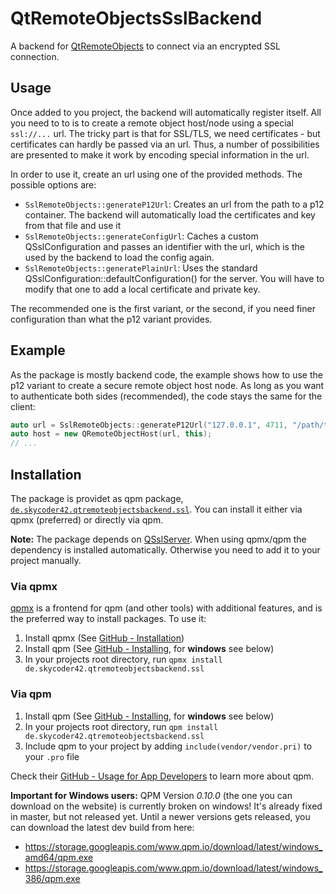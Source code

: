 # QtRemoteObjectsSslBackend
A backend for [QtRemoteObjects](https://doc.qt.io/qt-5/qtremoteobjects-index.html) to connect via an encrypted SSL connection.

## Usage
Once added to you project, the backend will automatically register itself. All you need to to is to create a remote object host/node using a special `ssl://...` url. The tricky part is that for SSL/TLS, we need certificates - but certificates can hardly be passed via an url. Thus, a number of possibilities are presented to make it work by encoding special information in the url.

In order to use it, create an url using one of the provided methods. The possible options are:

- `SslRemoteObjects::generateP12Url`: Creates an url from the path to a p12 container. The backend will automatically load the certificates and key from that file and use it
- `SslRemoteObjects::generateConfigUrl`: Caches a custom QSslConfiguration and passes an identifier with the url, which is the used by the backend to load the config again.
- `SslRemoteObjects::generatePlainUrl`: Uses the standard QSslConfiguration::defaultConfiguration() for the server. You will have to modify that one to add a local certificate and private key.

The recommended one is the first variant, or the second, if you need finer configuration than what the p12 variant provides.

## Example
As the package is mostly backend code, the example shows how to use the p12 variant to create a secure remote object host node. As long as you want to authenticate both sides (recommended), the code stays the same for the client:

```cpp
auto url = SslRemoteObjects::generateP12Url("127.0.0.1", 4711, "/path/to/cert.p12", "password");
auto host = new QRemoteObjectHost(url, this);
// ...
```

## Installation
The package is providet as qpm  package, [`de.skycoder42.qtremoteobjectsbackend.ssl`](https://www.qpm.io/packages/de.skycoder42.qtremoteobjectsbackend.ssl/index.html). You can install it either via qpmx (preferred) or directly via qpm.

**Note:** The package depends on [QSslServer](https://github.com/Skycoder42/QSslServer). When using qpmx/qpm the
dependency is installed automatically. Otherwise you need to add it to your project manually.

### Via qpmx
[qpmx](https://github.com/Skycoder42/qpmx) is a frontend for qpm (and other tools) with additional features, and is the preferred way to install packages. To use it:

1. Install qpmx (See [GitHub - Installation](https://github.com/Skycoder42/qpmx#installation))
2. Install qpm (See [GitHub - Installing](https://github.com/Cutehacks/qpm/blob/master/README.md#installing), for **windows** see below)
3. In your projects root directory, run `qpmx install de.skycoder42.qtremoteobjectsbackend.ssl`

### Via qpm

1. Install qpm (See [GitHub - Installing](https://github.com/Cutehacks/qpm/blob/master/README.md#installing), for **windows** see below)
2. In your projects root directory, run `qpm install de.skycoder42.qtremoteobjectsbackend.ssl`
3. Include qpm to your project by adding `include(vendor/vendor.pri)` to your `.pro` file

Check their [GitHub - Usage for App Developers](https://github.com/Cutehacks/qpm/blob/master/README.md#usage-for-app-developers) to learn more about qpm.

**Important for Windows users:** QPM Version *0.10.0* (the one you can download on the website) is currently broken on windows! It's already fixed in master, but not released yet. Until a newer versions gets released, you can download the latest dev build from here:
- https://storage.googleapis.com/www.qpm.io/download/latest/windows_amd64/qpm.exe
- https://storage.googleapis.com/www.qpm.io/download/latest/windows_386/qpm.exe